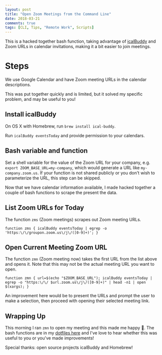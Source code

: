 ```yaml
---
layout: post
title: "Open Zoom Meetings from the Command Line"
date: 2018-03-21
comments: true
tags: [CLI, Tips, "Remote Work", Scripts]
---
```


This is a hacked together bash function, taking advantage of [icalBuddy](http://hasseg.org/icalBuddy/) and Zoom URLs in calendar invitations, making it a bit easier to join meetings.

# Steps
We use Google Calendar and have Zoom meeting URLs in the calendar descriptions.

This was put together quickly and is limited, but it solved my specific problem, and may be useful to you!

## Install icalBuddy
On OS X with Homebrew, run `brew install ical-buddy`.

Run `icalBuddy eventsToday` and provide permission to your calendars.

## Bash variable and function
Set a shell variable for the value of the Zoom URL for your company, e.g. `export ZOOM_BASE_URL=my-company`, which would generate a URL like `my-company.zoom.us`. If your function is not shared publicly or you don't wish to parameterize the URL, this step can be skipped.

Now that we have calendar information available, I made hacked together a couple of bash functions to scrape the present the data.

## List Zoom URLs for Today
The function `zms` (Zoom meetings) scrapes out Zoom meeting URLs.

`function zms { icalBuddy eventsToday | egrep -o 'https:\/\/groupon.zoom.us\/j\/([0-9]+)'; }`

## Open Current Meeting Zoom URL
The function `zmn` (Zoom meeting now) takes the first URL from the list above and opens it. Note that this may not be the actual meeting URL you want to open.

`function zmn { url=$(echo "$ZOOM_BASE_URL"); icalBuddy eventsToday | egrep -o "https:\/\/
$url.zoom.us\/j\/([0-9]+)" | head -n1 | open $(xargs); }`

An improvement here would be to present the URLs and prompt the user to make a selection, then proceed with opening their selected meeting link.

## Wrapping Up
This morning I ran `zmn` to open my meeting and this made me happy 🎉. The bash functions are in my [dotfiles here](https://github.com/andyatkinson/dotfiles) and I've love to hear whether this was useful to you or you've made improvements!

Special thanks: open source projects icalBuddy and Homebrew!
